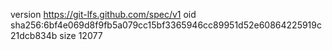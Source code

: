 version https://git-lfs.github.com/spec/v1
oid sha256:6bf4e069d8f9fb5a079cc15bf3365946cc89951d52e60864225919c21dcb834b
size 12077
